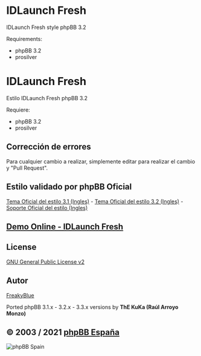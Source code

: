 IDLaunch Fresh 
=========================

IDLaunch Fresh style phpBB 3.2

Requirements:
- phpBB 3.2
- prosilver

IDLaunch Fresh
==========================

Estilo IDLaunch Fresh phpBB 3.2

Requiere:
- phpBB 3.2
- prosilver

## Corrección de errores
Para cualquier cambio a realizar, simplemente editar para realizar el cambio y "Pull Request".

## Estilo validado por phpBB Oficial
[Tema Oficial del estilo 3.1 (Ingles)](https://www.phpbb.com/community/viewtopic.php?f=531&t=2314506) - 
[Tema Oficial del estilo 3.2 (Ingles)](https://www.phpbb.com/community/viewtopic.php?f=531&t=2314506) - 
[Soporte Oficial del estilo (Ingles)](https://www.phpbb.com/customise/db/style/idlaunch_fresh_2/support)

## [Demo Online - IDLaunch Fresh](https://www.phpbb-es.com/styles/demo/#idlaunch_fresh)

## License
[GNU General Public License v2](http://opensource.org/licenses/GPL-2.0)

## Autor
[FreakyBlue](https://www.phpbb.com/community/memberlist.php?mode=viewprofile&u=680545)

Ported phpBB 3.1.x - 3.2.x - 3.3.x versions by **ThE KuKa (Raúl Arroyo Monzo)**

## © 2003 / 2021 [phpBB España](https://www.phpbb-es.com)

![phpBB Spain](http://www.phpbb-es.com/images/logo_new_small.png) 
